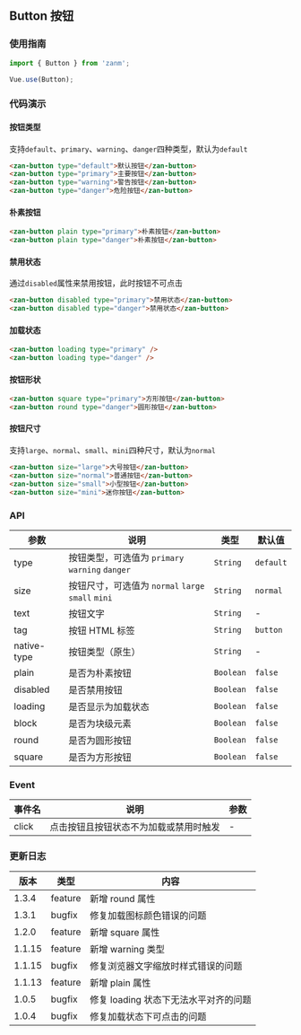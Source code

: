 ## Button 按钮

### 使用指南
``` javascript
import { Button } from 'zanm';

Vue.use(Button);
```

### 代码演示

#### 按钮类型
支持`default`、`primary`、`warning`、`danger`四种类型，默认为`default`

```html
<zan-button type="default">默认按钮</zan-button>
<zan-button type="primary">主要按钮</zan-button>
<zan-button type="warning">警告按钮</zan-button>
<zan-button type="danger">危险按钮</zan-button>
```

#### 朴素按钮

```html
<zan-button plain type="primary">朴素按钮</zan-button>
<zan-button plain type="danger">朴素按钮</zan-button>
```

#### 禁用状态

通过`disabled`属性来禁用按钮，此时按钮不可点击

```html
<zan-button disabled type="primary">禁用状态</zan-button>
<zan-button disabled type="danger">禁用状态</zan-button>
```

#### 加载状态

```html 
<zan-button loading type="primary" />
<zan-button loading type="danger" />
```

#### 按钮形状

```html 
<zan-button square type="primary">方形按钮</zan-button>
<zan-button round type="danger">圆形按钮</zan-button>
```

#### 按钮尺寸
支持`large`、`normal`、`small`、`mini`四种尺寸，默认为`normal`

```html 
<zan-button size="large">大号按钮</zan-button>
<zan-button size="normal">普通按钮</zan-button>
<zan-button size="small">小型按钮</zan-button>
<zan-button size="mini">迷你按钮</zan-button>
```


### API

| 参数 | 说明 | 类型 | 默认值 |
|-----------|-----------|-----------|-------------|
| type | 按钮类型，可选值为 `primary` `warning` `danger` | `String` | `default` |
| size | 按钮尺寸，可选值为 `normal` `large` `small` `mini` | `String` | `normal` |
| text | 按钮文字 | `String` | - |
| tag | 按钮 HTML 标签 | `String` | `button` |
| native-type | 按钮类型（原生） | `String` | - |
| plain | 是否为朴素按钮 | `Boolean` | `false` |
| disabled | 是否禁用按钮 | `Boolean` | `false` |
| loading | 是否显示为加载状态 | `Boolean` | `false` |
| block | 是否为块级元素 | `Boolean` | `false` |
| round | 是否为圆形按钮 | `Boolean` | `false` |
| square | 是否为方形按钮 | `Boolean` | `false` |

### Event

| 事件名 | 说明 | 参数 |
|-----------|-----------|-----------|
| click | 点击按钮且按钮状态不为加载或禁用时触发 | - |

### 更新日志

| 版本 | 类型 | 内容 |
|-----------|-----------|-----------|
| 1.3.4 | feature | 新增 round 属性 |
| 1.3.1 | bugfix | 修复加载图标颜色错误的问题
| 1.2.0 | feature | 新增 square 属性
| 1.1.15 | feature | 新增 warning 类型
| 1.1.15 | bugfix | 修复浏览器文字缩放时样式错误的问题
| 1.1.13 | feature | 新增 plain 属性
| 1.0.5 | bugfix | 修复 loading 状态下无法水平对齐的问题
| 1.0.4 | bugfix | 修复加载状态下可点击的问题
